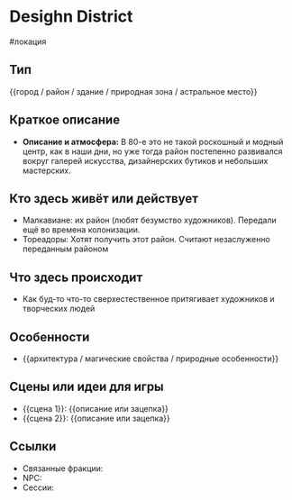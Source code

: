 # Desighn District
#локация

## Тип
{{город / район / здание / природная зона / астральное место}}

## Краткое описание
- **Описание и атмосфера:** В 80-е это не такой роскошный и модный центр, как в наши дни, но уже тогда район постепенно развивался вокруг галерей искусства, дизайнерских бутиков и небольших мастерских.
## Кто здесь живёт или действует
- Малкавиане: их район (любят безумство художников). Передали ещё во времена колонизации.
- Тореадоры: Хотят получить этот район. Считают незаслуженно переданным районом 

## Что здесь происходит
- Как буд-то что-то сверхестественное притягивает художников и творческих людей

## Особенности
- {{архитектура / магические свойства / природные особенности}}

## Сцены или идеи для игры
- {{сцена 1}}: {{описание или зацепка}}
- {{сцена 2}}: {{описание или зацепка}}

## Ссылки
- Связанные фракции: 
- NPC: 
- Сессии: 

